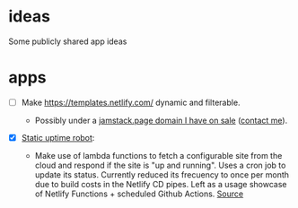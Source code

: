 # ideas
Some publicly shared app ideas

# apps

- [ ] Make https://templates.netlify.com/ dynamic and filterable.
   - Possibly under a [jamstack.page domain I have on sale](https://indiemaker.co/listings/jamstackpage) ([contact me](https://graficos.net/contact)).
   
- [x] [Static uptime robot](https://static-uptime-robot.netlify.com/):
   - Make use of lambda functions to fetch a configurable site from the cloud and respond if the site is "up and running". Uses a cron job to update its status. Currently reduced its frecuency to once per month due to build costs in the Netlify CD pipes. Left as a usage showcase of Netlify Functions + scheduled Github Actions. [Source](https://github.com/gangsthub/static-uptime-robot)
